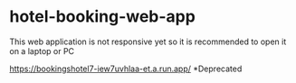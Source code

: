 # hotel-booking-web-app

This web application is not responsive yet so it is recommended to open it on a laptop or PC

https://bookingshotel7-iew7uvhlaa-et.a.run.app/ *Deprecated
